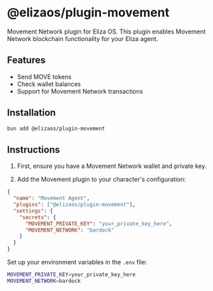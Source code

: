 # @elizaos/plugin-movement

Movement Network plugin for Eliza OS. This plugin enables Movement Network blockchain functionality for your Eliza agent.

## Features

- Send MOVE tokens
- Check wallet balances
- Support for Movement Network transactions

## Installation

```bash
bun add @elizaos/plugin-movement
```

## Instructions

1. First, ensure you have a Movement Network wallet and private key.

2. Add the Movement plugin to your character's configuration:

```json
{
  "name": "Movement Agent",
  "plugins": ["@elizaos/plugin-movement"],
  "settings": {
    "secrets": {
      "MOVEMENT_PRIVATE_KEY": "your_private_key_here",
      "MOVEMENT_NETWORK": "bardock"
    }
  }
}
```

Set up your environment variables in the `.env` file:

```bash
MOVEMENT_PRIVATE_KEY=your_private_key_here
MOVEMENT_NETWORK=bardock
```
